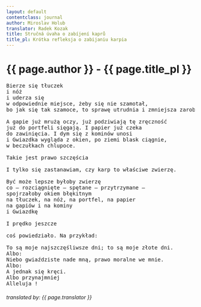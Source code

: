 ```yaml
---
layout: default
contentclass: journal
author: Miroslav Holub
translator: Radek Kozak
title: Stručná úvaha o zabíjení kaprů
title_pl: Krótka refleksja o zabijaniu karpia
---
```


<h1 class="poem-title">{{ page.author }} - {{ page.title_pl }}</h1>

<pre class="poem">
Bierze się tłuczek
i nóż
i uderza się
w odpowiednie miejsce, żeby się nie szamotał,
bo jak się tak szamoce, to sprawę utrudnia i zmniejsza zarobek.

A gapie już mrużą oczy, już podziwiają tę zręczność
już do portfeli sięgają. I papier już czeka
do zawinięcia. I dym się z kominów unosi
i Gwiazdka wygląda z okien, po ziemi blask ciągnie,
w beczułkach chlupoce.

Takie jest prawo szczęścia

I tylko się zastanawiam, czy karp to właściwe zwierzę.

Być może lepsze byłoby zwierzę
co — rozciągnięte — spętane — przytrzymane —
spojrzałoby okiem błękitnym
na tłuczek, na nóż, na portfel, na papier
na gapiów i na kominy
i Gwiazdkę

I prędko jeszcze

coś powiedziało. Na przykład:

To są moje najszczęśliwsze dni; to są moje złote dni.
Albo:
Niebo gwiaździste nade mną, prawo moralne we mnie.
Albo:
A jednak się kręci.
Albo przynajmniej
Alleluja !
</pre>
<h6 class="poem">translated by: {{ page.translator }}</h6>
